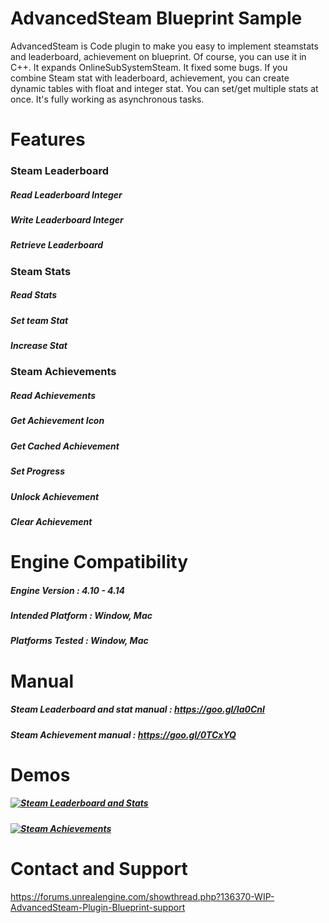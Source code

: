 # AdvancedSteam Blueprint Sample
AdvancedSteam is Code plugin to make you easy to implement steamstats and leaderboard, achievement on blueprint. Of course, you can use it in C++. It expands OnlineSubSystemSteam. It fixed some bugs. If you combine Steam stat with leaderboard, achievement, you can create dynamic tables with float and integer stat. You can set/get multiple stats at once. It's fully working as asynchronous tasks.

# Features
### Steam Leaderboard 
##### Read Leaderboard Integer 
##### Write Leaderboard Integer 
##### Retrieve Leaderboard 
### Steam Stats 
##### Read Stats 
##### Set team Stat 
##### Increase Stat 
### Steam Achievements 
##### Read Achievements 
##### Get Achievement Icon 
##### Get Cached Achievement 
##### Set Progress 
##### Unlock Achievement 
##### Clear Achievement 

# Engine Compatibility
##### Engine Version : 4.10 - 4.14 
##### Intended Platform : Window, Mac 
##### Platforms Tested : Window, Mac 
 
# Manual 
##### Steam Leaderboard and stat manual : https://goo.gl/Ia0Cnl 
##### Steam Achievement manual : https://goo.gl/0TCxYQ 

# Demos 
##### [![Steam Leaderboard and Stats](https://lh3.googleusercontent.com/xuoo40BlnSvDrCubmCBTbsHS0DR9gnQpNE-i4Pdd3LvY56CByuu4fvk8rt4ikSYKW6IponHFhN86BGM=w1658-h887)](https://www.youtube.com/watch?v=3NE9LhVD1kM) 
##### [![Steam Achievements](https://lh5.googleusercontent.com/Eox2HJX8jLZVsqjm2tbL_R_pZRCX6WPfi2YtHCy0H4BTLrxq3xvIaDFfa6iOvE2iAu75nZmNpSE41DE=w1658-h887)](https://www.youtube.com/watch?v=CLzoVcSP7y8) 


# Contact and Support
https://forums.unrealengine.com/showthread.php?136370-WIP-AdvancedSteam-Plugin-Blueprint-support
